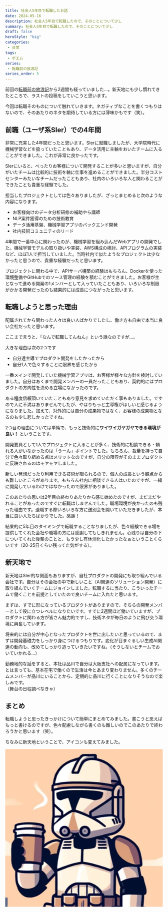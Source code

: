 ```yaml
---
title: 社会人5年目で転職したお話
date: 2024-05-16
description: 社会人5年目で転職したので、そのことについて少し
summary: 社会人5年目で転職したので、そのことについて少し
draft: false
heroStyle: "big"
categories:
 - 日常
tags:
 - ポエム
series:
 - 転職前の放浪記
series_order: 5
---
```


前回の[転職前の放浪記](/posts/2024/trip-04-hamamatsu)から2週間も経っていました...。新天地にも少し慣れてきたところで、ラストの投稿をしていこうと思います。

今回は転職そのものについて触れていきます。ネガティブなことを書くつもりはないので、そのあたりのネタを期待している方には薄味かもです（笑）。

## 前職（ユーザ系SIer）での4年間

非常に充実した4年間だったと思います。SIerに就職しましたが、大学院時代に機械学習などを扱っていたこともあり、データ活用に主軸をおいたチームに入ることができました。これが非常に良かったです。

SIerにいると、べったりお客様について開発することが多いと思いますが、自分がいたチームは比較的に技術を軸に仕事を進めることができました。半分コストセンターみたいなチームだったこともあり、社内のいろいろな人と関わることができたことも貴重な経験でした。

担当したプロジェクトとしては色々ありましたが、ざっとまとめると次のような内容になります。

- お客様向けのデータ分析研修の補助やら講師
- NLP案件獲得のための技術教育
- データ活用基盤、機械学習アプリのバックエンド開発
- 社内技術コミュニティのリード

4年間で一番中心に関わったのが、機械学習を組み込んだWebアプリの開発でした。機械学習モデルの取り扱いや実装、AWS構成の検討、APIプログラムの実装など、ほぼ1人で担当していました。当時社内で似たようなプロジェクトは少なかったと思うので、貴重な経験だったと思います。

プロジェクトに関わる中で、APIサーバ構築の経験はもちろん、Dockerを使った環境整備やGitHubでのソース管理の経験を積むことができました。お客様が主となって進める開発の1メンバーとして入っていたこともあり、いろいろな制限がかかる開発だったのも結果的には成長につながったと思います。

## 転職しようと思った理由

配属されてから関わった人々は良い人ばかりでしたし、働き方も自由で本当に良い会社だったと思います。

ここまで言うと、「なんで転職してんねん」という話なのですが...。

大きな理由は次の2つです

- 自分達主導でプロダクト開発をしたかったから
- 自分1人で色々することに限界を感じたから

一番メインで開発していた機械学習アプリは、お客様が様々な方針を検討していました。自分はあくまで開発メンバーの一員だったこともあり、契約的にはプロダクトの方向性を決める立場になかったのです。

ある程度信頼頂いていたこともあり意見を求めていただく事もありました。ですので人に不満はありませんでしたが、やはりもっと主導権がほしいと感じるようになりました。加えて、対外的には自分の成果物ではなく、お客様の成果物となるのも少し悲しかったですね。

2つ目の理由については単純で、もっと技術的に**ワイワイガヤガヤできる環境が良い！** ということです。

開発要員として1人でプロジェクトに入ることが多く、技術的に相談できる・頼れる人がいなかったのは「うーん」ポイントでした。もちろん、裁量を持って自分で色々取り組める点はメリットなのですが、自分の限界がそのままプロダクトに反映されるのはモヤモヤしました。

新しい発想だったり利用できる技術が限られるので、個人の成長という観点からも難しいところがあります。もちろん社内に相談できる人はいたのですが、一緒に開発しているわけではなかったので限界がありました。

このあたりの思いは2年目の終わりあたりから感じ始めたのですが、まだまだやれることがあったのですぐに転職はしませんでした。職場環境が良かったのも残った理由です。退職する際いろいろな方に送別会を開いていただきましたが、本当に良い人たちばかりでした。感謝！

結果的に5年目のタイミングで転職することなりましたが、色々経験できる場を提供してくれた会社や職場の方には感謝してもしきれません。心残りは自分の下についてくれた後輩のことと、もう少し有休消化したかったなぁということくらいです（20-25日くらい残ってた気がする）。

## 新天地で

新天地はSIer的な側面もありますが、自社プロダクトの開発にも取り組んでいる会社です。自分はその会社の中で新しいこと（AI関連のソリューション開発）に取り組んでいくチームにジョインしました。転職するに当たり、こういったチームで働くことを前提としていたので良いチームに入れたと思います。

まずは、すでに形になっているプロダクトがありますので、そちらの開発メンバーとして役に立つレベルになりたいです。すでに2週間ほど働いていますが、プロダクトに関わる方が皆さん魅力的ですし、技術ネタが毎日のように飛び交う環境に興奮しています。

将来的には自分が中心となったプロダクトを世に出したいと思っているので、まずは開発基礎力をしっかり身につけるつもりです。変化が目まぐるしい生成AI関連の動向も、改めてしっかり追っていきたいですね。（そうしないとチームでおいていかれる...）

勤務地的な話をすると、本社は品川で自分は大阪支社への配属になっています。とは言っても、基本在宅で働くので生活は今とあまり変わりません。多くのチームメンバーが品川にいることから、定期的に品川に行くことになりそうなので楽しみです。  
（舞台の日程調べなきゃ）

## まとめ

転職しようと思ったきっかけについて簡単にまとめてみました。書こうと思えばもっと書けるのですが、色々配慮しながら書くのも難しいのでこのあたりで終わろうかと思います（笑）。

ちなみに新天地ということで、アイコンも変えてみました。

![](avatar.jpg)